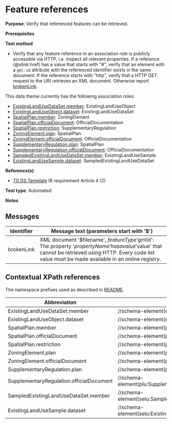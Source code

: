 # Feature references

**Purpose**: Verify that referenced features can be retrieved.

**Prerequisites**

**Test method**

* Verify that any feature reference in an association role is publicly accessible via HTTP, i.e. inspect all relevant properties. If a reference (@xlink:href) has a value that starts with "#", verify that an element with a `gml:id` attribute with the referenced identifier exists in the same document. If the reference starts with "http", verify that a HTTP GET request to the URI retrieves an XML document. Otherwise report [brokenLink](#brokenLink).

This data theme currently has the following association roles:

* [ExistingLandUseDataSet.member](#elumember): ExistingLandUseObject
* [ExistingLandUseObject.dataset](#dataset): ExistingLandUseDataSet
* [SpatialPlan.member](#plumember): ZoningElement
* [SpatialPlan.officialDocument](#pluofficialDocument1): OfficialDocumentation
* [SpatialPlan.restriction](#restriction): SupplementaryRegulation
* [ZoningElement.plan](#plan): SpatialPlan
* [ZoningElement.officialDocument](#pluofficialDocument2): OfficialDocumentation
* [SupplementaryRegulation.plan](#plan2): SpatialPlan
* [SupplementaryRegulation.officialDocument](#pluofficialDocument3): OfficialDocumentation
* [SampledExistingLandUseDataSet.member](#selumember): ExistingLandUseSample
* [ExistingLandUseSample.dataset](#seludataset): SampledExistingLandUseDataSet

**Reference(s)**: 

* [TG DS Template](./README.md#ref_TG_DS_tmpl) IR requirement Article 4 (2)

**Test type**: Automated

**Notes**

## Messages

Identifier  |  Message text (parameters start with '$')
---------------------------------------------------------- | -------------------------------------------------------------------------
brokenLink <a name="brokenLink"/>  |  XML document '$filename', $featureType '$gmlid': The property '$propertyName' has a value '$value' that cannot be retrieved using HTTP. Every code list value must be made available in an online registry. 

## Contextual XPath references

The namespace prefixes used as described in [README](./README.md#namespaces).

Abbreviation                         |  XPath expression    | Multiplicity    | Voidable
------------------------------------ | ---------------------|-----------------|------------
ExistingLandUseDataSet.member <a name ="elumember"></a>	| //schema-element(elu:ExistingLandUseDataSet)/elu:member/@xlink:href | 0..\* | No
ExistingLandUseObject.dataset <a name ="dataset"></a>	| //schema-element(elu:ExistingLandUseObject)/elu:dataset/@xlink:href | 1 | No
SpatialPlan.member <a name ="plumember"></a>	| //schema-element(plu:SpatialPlan)/plu:member/@xlink:href | 0..\* | No
SpatialPlan.officialDocument <a name ="pluofficialDocument1"></a>	| //schema-element(plu:SpatialPlan)/plu:officialDocument/@xlink:href | 1..\* | Yes
SpatialPlan.restriction <a name ="restriction"></a>	| //schema-element(plu:SpatialPlan)/plu:restriction/@xlink:href | 0..\* | No
ZoningElement.plan <a name ="plan"></a>	| //schema-element(plu:ZoningElement)/plu:plan/@xlink:href | 1 | No
ZoningElement.officialDocument <a name ="pluofficialDocument2"></a>	| //schema-element(plu:ZoningElement)/plu:officialDocument/@xlink:href | 1..\* | Yes
SupplementaryRegulation.plan <a name ="plan2"></a>	| //schema-element(plu:SupplementaryRegulation)/plu:plan/@xlink:href | 1 | No
SupplementaryRegulation.officialDocument <a name ="pluofficialDocument3"></a>	| //schema-element(plu:SupplementaryRegulation)/plu:officialDocument/@xlink:href | 1..\* | Yes
SampledExistingLandUseDataSet.member <a name ="selumember"></a>	| //schema-element(selu:SampledExistingLandUseDataSet)/selu:member/@xlink:href | 0..\* | No
ExistingLandUseSample.dataset <a name ="seludataset"></a>	| //schema-element(selu:ExistingLandUseSample)/selu:dataset/@xlink:href | 1 | No
